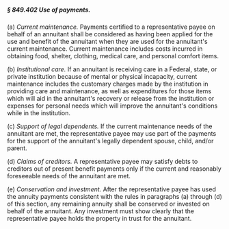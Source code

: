 ##### § 849.402 Use of payments. #####

(a) *Current maintenance.* Payments certified to a representative payee on behalf of an annuitant shall be considered as having been applied for the use and benefit of the annuitant when they are used for the annuitant's current maintenance. Current maintenance includes costs incurred in obtaining food, shelter, clothing, medical care, and personal comfort items.

(b) *Institutional care.* If an annuitant is receiving care in a Federal, state, or private institution because of mental or physical incapacity, current maintenance includes the customary charges made by the institution in providing care and maintenance, as well as expenditures for those items which will aid in the annuitant's recovery or release from the institution or expenses for personal needs which will improve the annuitant's conditions while in the institution.

(c) *Support of legal dependents.* If the current maintenance needs of the annuitant are met, the representative payee may use part of the payments for the support of the annuitant's legally dependent spouse, child, and/or parent.

(d) *Claims of creditors.* A representative payee may satisfy debts to creditors out of present benefit payments only if the current and reasonably foreseeable needs of the annuitant are met.

(e) *Conservation and investment.* After the representative payee has used the annuity payments consistent with the rules in paragraphs (a) through (d) of this section, any remaining annuity shall be conserved or invested on behalf of the annuitant. Any investment must show clearly that the representative payee holds the property in trust for the annuitant.